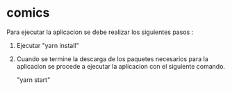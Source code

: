 # comics

Para ejecutar la aplicacion se debe realizar los siguientes pasos :

1) Ejecutar "yarn install" 

2) Cuando se termine la descarga de los paquetes necesarios para la aplicacion se procede a ejecutar la aplicacion con el siguiente comando.

    "yarn start"
